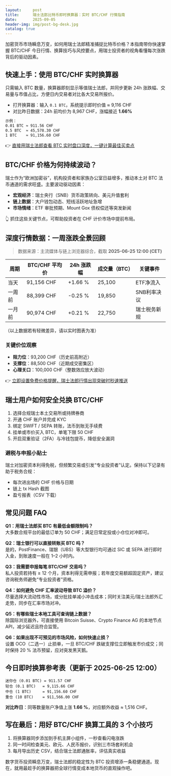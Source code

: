 ```yaml
---
layout:     post
title:      瑞士法郎比特币即时换算器：实时 BTC/CHF 行情指南
date:       2025-09-05
header-img: img/post-bg-desk.jpg
catalog: true
---
```


加密货币市场瞬息万变，如何用瑞士法郎精准捕捉比特币价格？本指南带你快速掌握 BTC/CHF 今日行情、换算技巧与风控要点，用瑞士投资者的视角看懂每次涨跌背后的驱动因素。

## 快速上手：使用 BTC/CHF 实时换算器

只需输入 BTC 数量，换算器即刻显示等值瑞士法郎，并同步更新 24h 涨跌幅、交易量与市值占比，方便日内交易者对比各大交易所报价。

* 打开换算器：输入 `0.1 BTC`，系统提示即时价值 ≈ 9,116 CHF  
* 对比昨日数据：24h 前均价为 8,967 CHF，涨幅接近 **1.66%**

```markdown
示例：  
0.01 BTC ≈ 911.56 CHF  
0.5 BTC  ≈ 45,578.30 CHF  
1 BTC    ≈ 91,156.60 CHF
```

👉 [直接用瑞士法郎查看 BTC 实时盘口深度，一键计算最佳买卖点](https://okxdog.com/)

## BTC/CHF 价格为何持续波动？

瑞士作为“欧洲加密谷”，机构投资者和家族办公室日益增多，推动本土对 BTC 法币通道的需求旺盛。主要波动驱动因素：

- **宏观经济**：瑞士央行（SNB）货币政策转向、美元升值套利  
- **链上数据**：大户钱包动态、短线活跃地址急增  
- **市场情绪**：ETF 审批预期、Mount Gox 债权偿还等突发新闻

👆 抓住这些关键节点，可帮助投资者在 CHF 计价市场中提前布局。

## 深度行情数据：一周涨跌全景回顾

> 数据来源：主流媒体与链上浏览器综合，截取 **2025-06-25 12:00 (CET)**

| 周期 | BTC/CHF 平均价 | 24h 涨跌幅 | 成交量（BTC）| 关键事件 |
|------|----------------|------------|--------------|----------|
| 当天 | 91,156 CHF     | +1.66 %    | 25,100       | ETF净流入 |
| 一周前 | 88,399 CHF   | -0.25 %    | 19,850       | SNB利率决议 |
| 一月前 | 90,974 CHF   | +0.21 %    | 22,750       | 瑞士税务新规 |

（以上数据若有轻微差异，请以实时图表为准）

### 关键价位观察

- **阻力位**：93,200 CHF（历史前高附近）
- **支撑位**：88,500 CHF（近期成交密集区）
- **心理关口**：100,000 CHF（整数效应放大波动）

👉 [立即设置免费价格提醒，瑞士法郎行情出现突破时秒速推送](https://okxdog.com/)

## 瑞士用户如何安全兑换 BTC/CHF

1. 选择合规瑞士本土交易所或持牌券商  
2. 开通 CHF 账户并完成 KYC  
3. 绑定 SWIFT / SEPA 转账，法币到账无手续费  
4. 挂单或市价买入 BTC，单笔下限 50 CHF  
5. 开启双重验证（2FA）与冷钱包提币，降低安全漏洞

### 避税与申报小贴士

瑞士对加密资本利得免税，但频繁交易或引发“专业投资者”认定。保持以下记录有助于税务合规：

- 每次进出场的 CHF 价格与日期  
- 链上 tx Hash 截图  
- 盈亏报表（CSV 下载）

## 常见问题 FAQ

**Q1：用瑞士法郎买 BTC 有最低金额限制吗？**  
大多数合规平台的最低订单为 50 CHF；满足日常定投或小仓位对冲即可。

**Q2：瑞士银行可以直接转账买 BTC 吗？**  
是的，PostFinance、瑞银（UBS）等大型银行均可通过 SIC 或 SEPA 进行即时入金，到账速度一般在 1–2 小时内。

**Q3：我需要申报每笔 BTC/CHF 交易吗？**  
私人投资若持有 ≥ 12 个月，资本利得无需申报；若年度交易额超固定资产，建议咨询税务师避免“专业投资者”资格。

**Q4：如何避免 CHF 汇率波动导致 BTC 溢价？**  
尽量选择大流动性市场，或分批挂单减小冲击成本；同时关注美元/瑞士法郎外汇走势，同步在汇率市场对冲。

**Q5：有哪些瑞士本地工具可查询链上数据？**  
除国际浏览器外，可直接使用 Bitcoin Suisse、Crypto Finance AG 的本地节点 API，减少延迟且符合监管。

**Q6：如果出现不可预见的市场风险，如何快速止损？**  
设置 OCO（二选一）止损单，一旦 BTC/CHF 跌破支撑位立即触发市价成交；同时保持 20 % 法币预留，应对突发黑天鹅。

## 今日即时换算参考表（更新于 2025-06-25 12:00）

```
迷你仓 (0.01 BTC) = 911.57 CHF  
轻仓 (0.1 BTC)   = 9,115.66 CHF  
中仓 (1 BTC)     = 91,156.60 CHF  
重仓 (10 BTC)    = 911,566.00 CHF
```

**对比昨日**：同等数量账户净值上涨 **1.66 %**，对应额外收益 ≈ 1,516 CHF。

## 写在最后：用好 BTC/CHF 换算工具的 3 个小技巧

1. 将换算器同步添加到手机主屏小组件，一秒查看闪电涨跌  
2. 同一时间检查美元、欧元、人民币报价，识别三市场套利机会  
3. 每月导出历史 CSV，结合瑞士法郎通胀率，评估真实收益

数字货币投资瞬息万变，瑞士法郎的稳定性为 BTC 投资增添一条稳健通道。现在，就用最趁手的换算器把全球行情变成本地货币的直观操作吧。